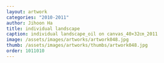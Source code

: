 ```yaml
---
layout: artwork 
categories: "2010-2011"
author: Jihoon Ha 
title: individual landscape 
caption: individual landscape_oil on canvas_40×32㎝_2011 
image: /assets/images/artworks/artwork048.jpg 
thumb: /assets/images/artworks/thumbs/artwork048.jpg 
order: 1011010 
---
```

